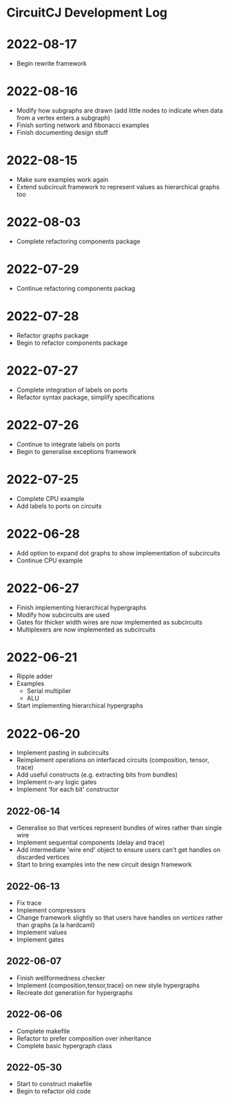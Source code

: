 # CircuitCJ Development Log

# 2022-08-17

- Begin rewrite framework

# 2022-08-16

- Modify how subgraphs are drawn (add little nodes to indicate when data from a vertex enters a subgraph)
- Finish sorting network and fibonacci examples
- Finish documenting design stuff

# 2022-08-15

- Make sure examples work again
- Extend subcircuit framework to represent values as hierarchical graphs too

# 2022-08-03

- Complete refactoring components package

# 2022-07-29

- Continue refactoring components packag

# 2022-07-28

- Refactor graphs package
- Begin to refactor components package

# 2022-07-27

- Complete integration of labels on ports
- Refactor syntax package, simplify specifications

# 2022-07-26

- Continue to integrate labels on ports
- Begin to generalise exceptions framework

# 2022-07-25

- Complete CPU example
- Add labels to ports on circuits

# 2022-06-28

- Add option to expand dot graphs to show implementation of subcircuits
- Continue CPU example

# 2022-06-27

- Finish implementing hierarchical hypergraphs
- Modify how subcircuits are used
- Gates for thicker width wires are now implemented as subcircuits
- Multiplexers are now implemented as subcircuits

# 2022-06-21

- Ripple adder
- Examples
  - Serial multiplier
  - ALU
- Start implementing hierarchical hypergraphs

# 2022-06-20

- Implement pasting in subcircuits
- Reimplement operations on interfaced circuits (composition, tensor, trace)
- Add useful constructs (e.g. extracting bits from bundles)
- Implement n-ary logic gates
- Implement 'for each bit' constructor

## 2022-06-14

- Generalise so that vertices represent bundles of wires rather than single wire
- Implement sequential components (delay and trace)
- Add intermediate 'wire end' object to ensure users can't get handles on discarded vertices
- Start to bring examples into the new circuit design framework

## 2022-06-13

- Fix trace
- Implement compressors
- Change framework slightly so that users have handles on _vertices_ rather than graphs (a la hardcaml)
- Implement values
- Implement gates

## 2022-06-07

- Finish wellformedness checker
- Implement {composition,tensor,trace} on new style hypergraphs
- Recreate dot generation for hypergraphs

## 2022-06-06

- Complete makefile
- Refactor to prefer composition over inheritance
- Complete basic hypergraph class

## 2022-05-30

- Start to construct makefile
- Begin to refactor old code
